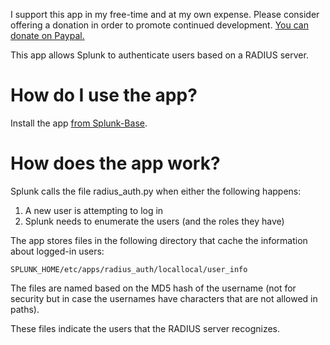 I support this app in my free-time and at my own expense. Please consider offering a donation in order to promote continued development. [You can donate on Paypal.](https://www.paypal.com/donate?business=MQSKTS3W7LUTY&item_name=Support+continued+development+of+Splunk+apps&currency_code=USD)

This app allows Splunk to authenticate users based on a RADIUS server.

# How do I use the app?

Install the app [from Splunk-Base](https://splunkbase.splunk.com/app/981/).

# How does the app work?

Splunk calls the file radius_auth.py when either the following happens:

 1) A new user is attempting to log in
 2) Splunk needs to enumerate the users (and the roles they have)

The app stores files in the following directory that cache the information about logged-in users:

    SPLUNK_HOME/etc/apps/radius_auth/locallocal/user_info

The files are named based on the MD5 hash of the username (not for security but in case the usernames have characters that are not allowed in paths).

These files indicate the users that the RADIUS server recognizes.

